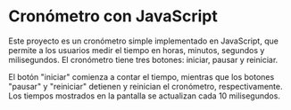 # Cronómetro con JavaScript

Este proyecto es un cronómetro simple implementado en JavaScript, que permite a los usuarios medir el tiempo en horas, minutos, segundos y milisegundos. El cronómetro tiene tres botones: iniciar, pausar y reiniciar.

El botón "iniciar" comienza a contar el tiempo, mientras que los botones "pausar" y "reiniciar" detienen y reinician el cronómetro, respectivamente. Los tiempos mostrados en la pantalla se actualizan cada 10 milisegundos.
